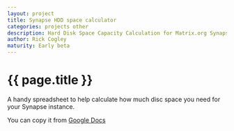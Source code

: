 ```yaml
---
layout: project
title: Synapse HDD space calculator
categories: projects other
description: Hard Disk Space Capacity Calculation for Matrix.org Synapse Homeserver
author: Rick Cogley
maturity: Early beta
---
```

# {{ page.title }}

A handy spreadsheet to help calculate how much disc space you need for your Synapse instance.

You can copy it from [Google Docs](https://docs.google.com/spreadsheets/d/1clrE4WFT7A5NS5AJUdU-mbDZ9rS9fzl6QEbUFJezo7U/edit#gid=0)

